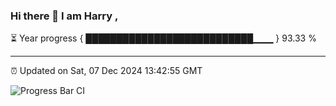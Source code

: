 ### Hi there 👋 I am Harry , 

⏳ Year progress { ███████████████████████████▁▁▁ } 93.33 %

---

⏰ Updated on Sat, 07 Dec 2024 13:42:55 GMT

![Progress Bar CI](https://github.com/duykhang68/duykhang68/workflows/Progress%20Bar%20CI/badge.svg)
